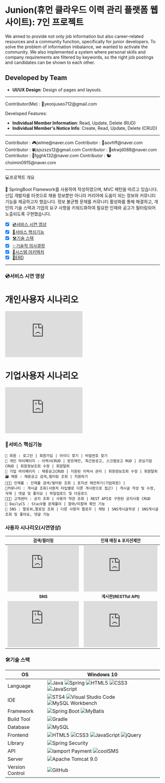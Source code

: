 # Junion(휴먼 클라우드 이력 관리 플랫폼 웹사이트): 7인 프로젝트

We aimed to provide not only job information but also career-related resources and a community function, specifically for junior developers. To solve the problem of information imbalance, we wanted to activate the community. We also implemented a system where personal skills and company requirements are filtered by keywords, so the right job postings and candidates can be shown to each other.


## Developed by Team
- **UI/UX Design**: Design of pages and layouts.
<hr/>  
Contributor(Me) : 🐳yeonjuseo712@gmail.com

Developed Features:
- **Individual Member Information**: Read, Update, Delete (RUD)
- **Individual Member's Notice Info**: Create, Read, Update, Delete (CRUD)
<hr/>
Contributor : 🎮jwlme@naver.com  
Contributor : 🥑aovhff@naver.com  
Contributor : 🍀jsjszszs12@gmail.com  
Contributor : 🥞ekwjd088@naver.com  
Contributor : 🥓fgghk132@naver.com  
Contributor : 🐿️choimin0915@naver.com
<hr/>

💻프로젝트 개요

💬 SpringBoot Flamework를 사용하여 작성하였으며, MVC 패턴을 따르고 있습니다.신입 개발자를 타겟으로 채용 정보뿐만 아니라 커리어에 도움이 되는 정보와 커뮤니티 기능을 제공하고자 했습니다. 정보 불균형 문제를 커뮤니티 활성화를 통해 해결하고, 개인의 기술 스택과 기업의 요구 사항을 키워드화하여 필요한 인재와 공고가 필터링되어 노출되도록 구현했습니다.

- [x] [💿서비스 시연 영상](#서비스-시연-영상)
- [x] [🎯서비스 핵심기능](#서비스-핵심기능)
- [x] [🛠기술 스택](#기술-스택)
- [x] [✨기술적 의사결정](#기술적-의사결정)
- [x] [🚧시스템 아키텍처](#시스템-아키텍처)
- [x] [📖ERD](#erd)

<hr/>

### 💿서비스 시연 영상
# 개인사용자 시나리오
<iframe width="50%" src="https://www.youtube.com/embed/7M9xw1jGwF0" frameborder="0" allow="accelerometer; autoplay; clipboard-write; encrypted-media; gyroscope; picture-in-picture" allowfullscreen></iframe>

# 기업사용자 시나리오
<iframe width="50%" src="https://www.youtube.com/embed/gQHTiSeQNeE" frameborder="0" allow="accelerometer; autoplay; clipboard-write; encrypted-media; gyroscope; picture-in-picture" allowfullscreen></iframe>


### 🎯서비스 핵심기능
```
👤 회원 : 로그인 | 회원가입 | 아이디 찾기 | 비밀번호 찾기 
🏡 개인 마이페이지 : 이력서CRUD | 받은제안, 최근본공고, 스크랩공고 RUD | 관심기업 CRUD | 회원정보조회 수정 | 회원탈퇴
🏡 기업 마이페이지 : 채용공고CRUD | 지원된 이력서 관리 | 회원정보조회 수정 | 회원탈퇴
🗃️ 채용 : 채용공고 검색,필터링 조회 | 지원하기
👨‍👨‍👧 인재풀 : 인재풀 검색/필터링 조회 | 포지션 제안하기(기업회원) |
👬커뮤니티 : 게시글 조회(사용자 타입별로 다른 게시판으로 접근) | 게시글 작성 및 수정, 삭제 | 댓글 및 좋아요 | 파일업로드 및 다운로드
👩🏻‍💻 고객센터 : 공지 조회 | 사용자 약관 조회 | REST API로 구현된 공지사항 CRUD
📝 DailyCS : Stack별 문제풀이 | 참여/미참여 확인 기능
💟 SNS : 팔로워,팔로잉 조회 | 다른 사용자 팔로우 | 채팅 | SNS게시글작성 | SNS게시글 조회 및 좋아요, 댓글 기능
```

### 사용자 시나리오(시연영상)

|<small>검색/필터링</small>|<small>인재 매칭 & 포지션제안</small>|
|:-:|:-:|
|<iframe width="100%" src="https://www.youtube.com/embed/LzOAwAQ9BZo" frameborder="0" allow="accelerometer; autoplay; clipboard-write; encrypted-media; gyroscope; picture-in-picture" allowfullscreen></iframe>|<iframe width="100%" src="https://www.youtube.com/embed/ZSCBRCvA5zo" frameborder="0" allow="accelerometer; autoplay; clipboard-write; encrypted-media; gyroscope; picture-in-picture" allowfullscreen></iframe>|
|<small><b>SNS</b></small>|<small><b>게시판(RESTful API)</b></small>|
|<iframe width="100%" src="https://www.youtube.com/embed/9k0EeGu-7jI" frameborder="0" allow="accelerometer; autoplay; clipboard-write; encrypted-media; gyroscope; picture-in-picture" allowfullscreen></iframe>|<iframe width="100%" src="https://www.youtube.com/embed/ABu2RIZL9kw" frameborder="0" allow="accelerometer; autoplay; clipboard-write; encrypted-media; gyroscope; picture-in-picture" allowfullscreen></iframe>|



### 🛠기술 스택
OS | Windows 10
--- | --- |
Language | ![Java](https://img.shields.io/badge/JAVA-000?style=for-the-badge&logo=java&logoColor=white) ![Spring](https://img.shields.io/badge/Spring-000?style=for-the-badge&logo=spring&logoColor=white) ![HTML5](https://img.shields.io/badge/html5-000?style=for-the-badge&logo=html5&logoColor=white) ![CSS3](https://img.shields.io/badge/css3-000?style=for-the-badge&logo=css3&logoColor=white) ![JavaScript](https://img.shields.io/badge/javascript-000?style=for-the-badge&logo=javascript&logoColor=white)
IDE | ![STS4](https://img.shields.io/badge/STS4-000?style=for-the-badge&logo=spring&logoColor=white) ![Visual Studio Code](https://img.shields.io/badge/Visual%20Studio%20Code-000?style=for-the-badge&logo=visualstudiocode&logoColor=white) ![MySQL Workbench](https://img.shields.io/badge/MySQL%20Workbench-000?style=for-the-badge&logo=oracle&logoColor=white)
Framework | ![Spring Boot](https://img.shields.io/badge/Spring%20Boot-6DB33F?style=for-the-badge&logo=springboot&logoColor=white) ![MyBatis](https://img.shields.io/badge/Mybatis-d40000?style=for-the-badge)
Build Tool | ![Gradle](https://img.shields.io/badge/Gradle-02303A?style=for-the-badge&logo=gradle&logoColor=white)
Database | ![MySQL](src="https://img.shields.io/badge/Mysql-4479A1?style=flat-square&logo=Mysql&logoColor=white")
Frontend | ![HTML5](https://img.shields.io/badge/html5-E34F26?style=for-the-badge&logo=html5&logoColor=white) ![CSS3](https://img.shields.io/badge/css3-1572B6?style=for-the-badge&logo=css3&logoColor=white) ![JavaScript](https://img.shields.io/badge/javascript-F7DF1E?style=for-the-badge&logo=javascript&logoColor=black) ![jQuery](https://img.shields.io/badge/jQuery-0769AD?style=for-the-badge&logo=jquery&logoColor=white)
Library | ![Spring Security](https://img.shields.io/badge/spring%20security-6DB33F?style=for-the-badge&logo=springsecurity&logoColor=white)
API | ![Iamport Payment](https://img.shields.io/badge/Iamport%20Payment-c1272d?style=for-the-badge) ![coolSMS](https://img.shields.io/badge/cool%20SMS-f7943a?style=for-the-badge)
Server |![Apache Tomcat 9.0](https://img.shields.io/badge/Apache%20Tomcat%20-F8DC75?style=for-the-badge&logo=apachetomcat&logoColor=black)
Version Control | ![GitHub](https://img.shields.io/badge/GitHub-181717?style=for-the-badge&logo=GitHub&logoColor=white)


